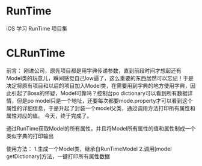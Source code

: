 # RunTime
iOS 学习 RunTime 项目集

# CLRunTime
前言：
刚进公司，原先项目都是用字典传递参数，直到前段时间才想起还有Model类的玩意儿，瞬间感觉自己low逼了，这么重要的东西居然可以忘记！于是决定将原有项目和以后的项目加入Model类，在需要用到字典的地方使用字典，因此引起了Boss的怀疑，Model可靠吗？控制台po dictionary可以看到所有数据详情，但是po model只是一个地址，还要每次都要mode.property才可以看到这个属性的详细信息，于是升起了封装一个model父类，通过调用方法打印所有属性和属性对应的值。
今天，终于完成了。

通过RunTime获取Model的所有属性，并且将Model所有属性的值和属性制成一个类似字典的打印输出

使用方法：
1.生成一个Model类，继承自RunTimeModel
2.调用[model getDictionary]方法，一键打印所有属性数据
